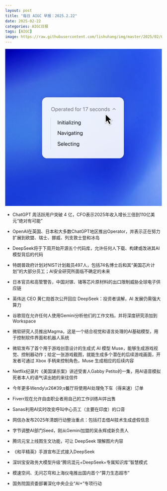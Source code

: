 ```yaml
---
layout: post
title: "每日 AIGC 早报：2025.2.22"
date: 2025-02-22
categories: AIGC日报
tags: [AIGC]
image: https://raw.githubusercontent.com/lishuhang/img/master/2025/02/0222-d.jpg
---
```


![封面图](https://raw.githubusercontent.com/lishuhang/img/master/2025/02/0222-d.jpg)

  - ChatGPT 周活跃用户突破 4 亿，CFO表示2025年收入增长三倍到110亿美元“绝对有可能”

  - OpenAI在英国、日本和大多数ChatGPT地区推出Operator，并表示正在努力扩展到欧盟、瑞士、挪威、列支敦士登和冰岛

  - DeepSeek将于下周开始开源五个代码库，允许任何人下载、构建或改进其AI模型背后的代码

  - 特朗普政府计划对NIST计划裁员497人，包括74名博士后和其“美国芯片计划”的大部分员工；AI安全研究所面临不确定的未来

  - 日本官员和高管警告，中国对镓、锗等芯片原材料的出口限制威胁全球电子供应链

  - 英伟达 CEO 黄仁勋首次公开回应 DeepSeek：投资者误解，AI 发展仍需强大算力

  - 谷歌现在允许任何人使用Gemini分析他们的工作文档，并将深度研究添加到Workspace

  - 微软研究人员推出Magma，这是一个结合视觉和语言处理的AI基础模型，用于控制软件界面和机器人系统

  - 微软发布了首个用于游戏创意设计的生成式 AI 模型 Muse，能够生成游戏视觉、控制器动作；给定一张游戏截图，就能生成多个潜在的后续游戏画面，开发者可通过 Xbox 手柄来控制角色，Muse 生成相应的后续内容

  - Netflix纪录片《美国谋杀案》讲述受害人Gabby Petito的一集，用AI语音模拟死者本人的语气读出她的来往信件

  - 今年更多Wendy\x26#39;s餐厅将使用AI处理免下车（得来速）订单

  - Fiverr现在允许自由职业者用自己的工作训练AI并出售

  - Sanas利用AI实时改变呼叫中心员工（主要在印度）的口音

  - 网信办发布2025年清朗行动整治重点：包括打击借AI技术生成虚假信息

  - 字节调整AI部门Seed，刚从Gemini加盟的吴永辉成新负责人

  - 腾讯元宝上线图生文功能，可让 DeepSeek 理解图片内容

  - 《和平精英》手游宣布正式接入DeepSeek

  - 深圳宝安政务大模型升级“腾讯混元+DeepSeek+专属知识库”智慧模式

  - 模速空间、无问芯穹和上海仪电推出国内首个“算力生态超市”

  - 国务院国资委部署深化中央企业“AI+”专项行动